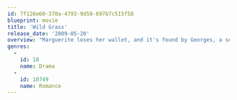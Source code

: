 ```yaml
---
id: 7f126e60-370a-4793-9d58-697b7c515f58
blueprint: movie
title: 'Wild Grass'
release_date: '2009-05-20'
overview: "Marguerite loses her wallet, and it's found by Georges, a seemingly happy head of family. As he looks through the wallet and examines the photos of Marguerite, he finds he's fascinated with her and her life, and soon his curiosity about her becomes an obsession."
genres:
  -
    id: 18
    name: Drama
  -
    id: 10749
    name: Romance
---
```

